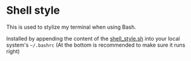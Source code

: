 # Shell style
This is used to stylize my terminal when using Bash.

Installed by appending the content of the [shell_style.sh](./shell_style.sh) into your local system's `~/.bashrc` (At the bottom is recommended to make sure it runs right)